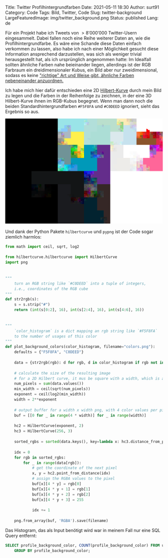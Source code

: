 Title: Twitter Profilhintergrundfarben
Date: 2021-05-11 18:30
Author: surt91
Category: Code
Tags: Bild, Twitter, Code
Slug: twitter-background
LargeFeaturedImage: img/twitter_background.png
Status: published
Lang: de

Für ein Projekt habe ich Tweets von $>8'000'000$ Twitter-Usern eingesammelt.
Dabei fallen noch eine Reihe weiterer Daten an, wie die Profilhintergrundfarbe.
Es wäre eine Schande diese Daten einfach verkommen zu lassen, also habe ich
nach einer Möglichkeit gesucht diese Information ansprechend darzustellen,
was sich als weniger trivial herausgestellt hat, als ich ursprünglich angenommen
hatte: Im Idealfall sollten ähnliche Farben nahe beieinander liegen, allerdings
ist der RGB Farbraum ein dreidimensionaler Kubus, ein Bild aber nur zweidimensional,
sodass es keine
["richtige" Art und Weise gibt, ähnliche Farben nebeneinander anzuordnen.](https://codegolf.stackexchange.com/q/22144)

Ich habe mich hier dafür entschieden eine 2D [Hilbert-Kurve](https://de.wikipedia.org/wiki/Hilbert-Kurve)
durch mein Bild zu legen und die Farben in der Reihenfolge zu zeichnen, in der
eine 3D Hilbert-Kurve ihnen im RGB-Kubus begegnet. Wenn man dann noch die beiden
Standardhintergrundfarben `#F5F8FA` und `#C0DEED` ignoriert, sieht das Ergebnis so aus.

[![Twitter-Profil-Hintergrundfarbe](/img/twitter_background.png)](/img/twitter_background.png)

Und dank der Python Pakete `hilbertcurve` und `pypng` ist der Code sogar ziemlich harmlos:

```python
from math import ceil, sqrt, log2

from hilbertcurve.hilbertcurve import HilbertCurve
import png


"""
    turn an RGB string like `#C0DEED` into a tuple of integers,
    i.e., coordinates of the RGB cube
"""
def str2rgb(s):
    s = s.strip("#")
    return (int(s[0:2], 16), int(s[2:4], 16), int(s[4:6], 16))


"""
    `color_histogram` is a dict mapping an rgb string like `#F5F8FA`
    to the number of usages of this color
"""
def plot_background_colors(color_histogram, filename="colors.png"):
    defaults = {"F5F8FA", "C0DEED"}

    data = {str2rgb(rgb): d for rgb, d in color_histogram if rgb not in defaults}

    # calculate the size of the resulting image
    # for a 2D Hilbert curve, it mus be square with a width, which is a power of 2
    num_pixels = sum(data.values())
    min_width = ceil(sqrt(num_pixels))
    exponent = ceil(log2(min_width))
    width = 2**exponent

    # output buffer for a width x width png, with 4 color values per pixel
    buf = [[0 for _ in range(4 * width)] for _ in range(width)]

    hc2 = HilbertCurve(exponent, 2)
    hc3 = HilbertCurve(256, 3)

    sorted_rgbs = sorted(data.keys(), key=lambda x: hc3.distance_from_point(x))

    idx = 0
    for rgb in sorted_rgbs:
        for _ in range(data[rgb]):
            # get the coordinate of the next pixel
            x, y = hc2.point_from_distance(idx)
            # assign the RGBA values to the pixel
            buf[x][4 * y] = rgb[0]
            buf[x][4 * y + 1] = rgb[1]
            buf[x][4 * y + 2] = rgb[2]
            buf[x][4 * y + 3] = 255

            idx += 1

    png.from_array(buf, 'RGBA').save(filename)
```

Das Histogram, das als Input benötigt wird war in meinem Fall nur eine SQL Query
entfernt:

```SQL
SELECT profile_background_color, COUNT(profile_background_color) FROM users
    GROUP BY profile_background_color;
```
